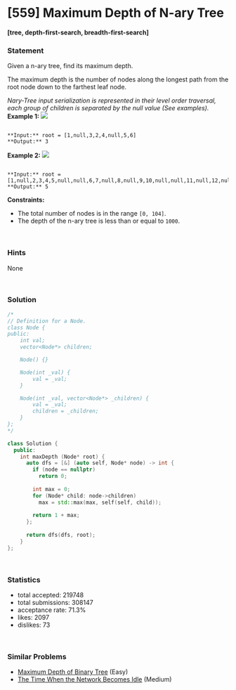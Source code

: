 # [559] Maximum Depth of N-ary Tree

**[tree, depth-first-search, breadth-first-search]**

### Statement

Given a n-ary tree, find its maximum depth.

The maximum depth is the number of nodes along the longest path from the root node down to the farthest leaf node.

*Nary-Tree input serialization is represented in their level order traversal, each group of children is separated by the null value (See examples).*
**Example 1:**
![](https://assets.leetcode.com/uploads/2018/10/12/narytreeexample.png)

```

**Input:** root = [1,null,3,2,4,null,5,6]
**Output:** 3

```

**Example 2:**
![](https://assets.leetcode.com/uploads/2019/11/08/sample_4_964.png)

```

**Input:** root = [1,null,2,3,4,5,null,null,6,7,null,8,null,9,10,null,null,11,null,12,null,13,null,null,14]
**Output:** 5

```

**Constraints:**
* The total number of nodes is in the range `[0, 104]`.
* The depth of the n-ary tree is less than or equal to `1000`.


<br>

### Hints

None

<br>

### Solution

```cpp
/*
// Definition for a Node.
class Node {
public:
    int val;
    vector<Node*> children;

    Node() {}

    Node(int _val) {
        val = _val;
    }

    Node(int _val, vector<Node*> _children) {
        val = _val;
        children = _children;
    }
};
*/

class Solution {
  public:
    int maxDepth (Node* root) {
      auto dfs = [&] (auto self, Node* node) -> int {
        if (node == nullptr)
          return 0;
        
        int max = 0;
        for (Node* child: node->children)
          max = std::max(max, self(self, child));
        
        return 1 + max;
      };
      
      return dfs(dfs, root);
    }
};
```

<br>

### Statistics

- total accepted: 219748
- total submissions: 308147
- acceptance rate: 71.3%
- likes: 2097
- dislikes: 73

<br>

### Similar Problems

- [Maximum Depth of Binary Tree](https://leetcode.com/problems/maximum-depth-of-binary-tree) (Easy)
- [The Time When the Network Becomes Idle](https://leetcode.com/problems/the-time-when-the-network-becomes-idle) (Medium)
